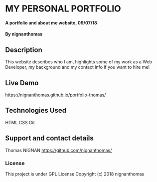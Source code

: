 # MY PERSONAL PORTFOLIO
#### A portfolio and about me website, 09/07/18
#### By **nignanthomas**
## Description
This website describes who I am, highlights some of my work as a Web Developer, my background and my contact info if you want to hire me!
## Live Demo
https://nignanthomas.github.io/portfolio-thomas/
## Technologies Used
HTML
CSS
Git
## Support and contact details
Thomas NIGNAN https://github.com/nignanthomas/
### License
This project is under GPL License
Copyright (c) 2018 nignanthomas
